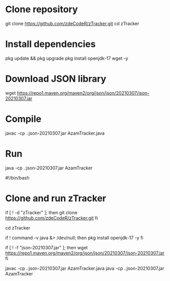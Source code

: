 # Clone repository
git clone https://github.com/zdeCodeR/zTracker.git
cd zTracker

# Install dependencies
pkg update && pkg upgrade
pkg install openjdk-17 wget -y

# Download JSON library
wget https://repo1.maven.org/maven2/org/json/json/20210307/json-20210307.jar

# Compile
javac -cp .:json-20210307.jar AzamTracker.java

# Run
java -cp .:json-20210307.jar AzamTracker




#!/bin/bash
# Clone and run zTracker
if [ ! -d "zTracker" ]; then
    git clone https://github.com/zdeCodeR/zTracker.git
fi

cd zTracker

if ! command -v java &> /dev/null; then
    pkg install openjdk-17 -y
fi

if [ ! -f "json-20210307.jar" ]; then
    wget https://repo1.maven.org/maven2/org/json/json/20210307/json-20210307.jar
fi

javac -cp .:json-20210307.jar AzamTracker.java
java -cp .:json-20210307.jar AzamTracker
